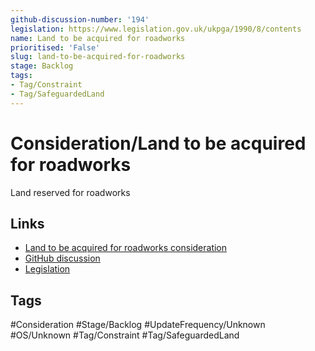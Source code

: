 ```yaml
---
github-discussion-number: '194'
legislation: https://www.legislation.gov.uk/ukpga/1990/8/contents
name: Land to be acquired for roadworks
prioritised: 'False'
slug: land-to-be-acquired-for-roadworks
stage: Backlog
tags:
- Tag/Constraint
- Tag/SafeguardedLand
---
```


# Consideration/Land to be acquired for roadworks

Land reserved for roadworks

## Links

* [Land to be acquired for roadworks consideration](https://design.planning.data.gov.uk/planning-consideration/land-to-be-acquired-for-roadworks)
* [GitHub discussion](https://github.com/digital-land/data-standards-backlog/discussions/194)
* [Legislation](https://www.legislation.gov.uk/ukpga/1990/8/contents)

## Tags

#Consideration #Stage/Backlog #UpdateFrequency/Unknown #OS/Unknown #Tag/Constraint #Tag/SafeguardedLand